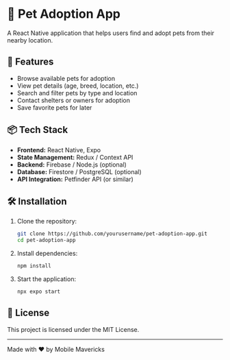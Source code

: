 # 🐾 Pet Adoption App

A React Native application that helps users find and adopt pets from their nearby location.

## 🚀 Features
- Browse available pets for adoption
- View pet details (age, breed, location, etc.)
- Search and filter pets by type and location
- Contact shelters or owners for adoption
- Save favorite pets for later

## 📦 Tech Stack
- **Frontend:** React Native, Expo
- **State Management:** Redux / Context API
- **Backend:** Firebase / Node.js (optional)
- **Database:** Firestore / PostgreSQL (optional)
- **API Integration:** Petfinder API (or similar)

## 🛠 Installation
1. Clone the repository:
   ```sh
   git clone https://github.com/yourusername/pet-adoption-app.git
   cd pet-adoption-app
   ```
2. Install dependencies:
   ```sh
   npm install
   ```
3. Start the application:
   ```sh
   npx expo start
   ```


## 📄 License
This project is licensed under the MIT License.

---
Made with ❤️ by Mobile Mavericks


